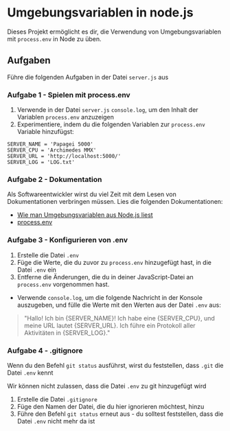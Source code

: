 # Umgebungsvariablen in node.js

Dieses Projekt ermöglicht es dir, die Verwendung von Umgebungsvariablen mit `process.env` in Node zu üben.

## Aufgaben

Führe die folgenden Aufgaben in der Datei `server.js` aus

### Aufgabe 1 - Spielen mit process.env

1. Verwende in der Datei `server.js` `console.log`, um den Inhalt der Variablen `process.env` anzuzeigen
2. Experimentiere, indem du die folgenden Variablen zur `process.env` Variable hinzufügst:

```text
SERVER_NAME = 'Papagei 5000'
SERVER_CPU = 'Archimedes MMX'
SERVER_URL = 'http://localhost:5000/'
SERVER_LOG = 'LOG.txt'
```

### Aufgabe 2 - Dokumentation

Als Softwareentwickler wirst du viel Zeit mit dem Lesen von Dokumentationen verbringen müssen. Lies die folgenden Dokumentationen:

- [Wie man Umgebungsvariablen aus Node.js liest](https://nodejs.org/en/learn/command-line/how-to-read-environment-variables-from-nodejs)
- [process.env](https://nodejs.org/docs/latest/api/process.html#processenv)

### Aufgabe 3 - Konfigurieren von .env

1. Erstelle die Datei `.env`
2. Füge die Werte, die du zuvor zu `process.env` hinzugefügt hast, in die Datei `.env` ein
3. Entferne die Änderungen, die du in deiner JavaScript-Datei an `process.env` vorgenommen hast.

- Verwende `console.log`, um die folgende Nachricht in der Konsole auszugeben, und fülle die Werte mit den Werten aus der Datei `.env` aus:

> "Hallo! Ich bin {SERVER_NAME}! Ich habe eine {SERVER_CPU}, und meine URL lautet {SERVER_URL}. Ich führe ein Protokoll aller Aktivitäten in {SERVER_LOG}."

### Aufgabe 4 - .gitignore

Wenn du den Befehl `git status` ausführst, wirst du feststellen, dass `.git` die Datei `.env` kennt

Wir können nicht zulassen, dass die Datei `.env` zu git hinzugefügt wird

1. Erstelle die Datei `.gitignore`
2. Füge den Namen der Datei, die du hier ignorieren möchtest, hinzu
3. Führe den Befehl `git status` erneut aus - du solltest feststellen, dass die Datei `.env` nicht mehr da ist
